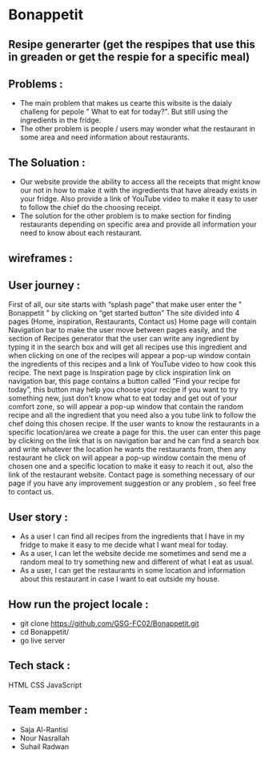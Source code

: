 # Bonappetit

## Resipe generarter (get the respipes that use this in greaden or get the respie for a specific meal)



## Problems :
* The main problem that makes us cearte this wibsite is the daialy challeng for pepole " What to eat for today?". But still using the ingredients in the fridge.
* The other problem is people / users may wonder what the restaurant in some area and need information about restaurants. 
 
## The Soluation :
* Our website provide the ability to access all the receipts that might know our not in how to make it with the ingredients that have already exists in your fridge. Also provide a link of YouTube video to make it easy to user to follow the chief do the choosing receipt.
* The solution for the other problem is to make section for finding restaurants depending on specific area and provide all information your need to know about each restaurant.

## wireframes :


## User journey :
First of all, our site starts with “splash page” that make user enter the " Bonappetit " by clicking on “get started button” 
The site divided into 4 pages (Home, inspiration, Restaurants, Contact us)
Home page will contain 
Navigation bar to make the user move between pages easily, and the section of Recipes generator that the user can write any ingredient by typing it in the search box and will get all recipes use this ingredient and when clicking on one of the recipes will appear a pop-up window contain the ingredients of this recipes and a link of YouTube video to how cook this recipe.
The next page is Inspiration page by click inspiration link on navigation bar, this page contains a button called “Find your recipe for today”, this button may help you choose your recipe if you want to try something new, just don’t know what to eat today and get out of your comfort zone, so will appear a pop-up window that contain the random recipe and all the ingredient that you need also a you tube link to follow the chef doing this chosen recipe.
If the user wants to know the restaurants in a specific location/area we create a page for this. the user can enter this page by clicking on the link that is on navigation bar and he can find a search box and write whatever the location he wants the restaurants from, then any restaurant he click on will appear a pop-up window contain the menu of chosen one and a specific location to make it easy to reach it out, also the link of the restaurant website.
Contact page is something necessary of our page if you have any improvement suggestion or any problem , so feel free to contact us.


## User story :
* As a user I can find all recipes from the ingredients that I have in my fridge to make it easy to me decide what I want meal for today.
* As a user, I can let the website decide me sometimes and send me a random meal to try something new and different of what I eat as usual.
* As a user, I can get the restaurants in some location and information about this restaurant in case I want to eat outside my house.

## How run the project locale :
* git clone https://github.com/GSG-FC02/Bonappetit.git
* cd Bonappetit/
* go live server 

## Tech stack :
HTML CSS JavaScript


## Team member :
* Saja Al-Rantisi
* Nour Nasrallah
* Suhail Radwan


